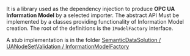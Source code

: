 It is a library used as the dependency injection to produce **OPC UA Information Model** by a selected importer. The abstract API Must be implemented by a classes providing functionality of Information Model creation.
The root of the definitions is the ```IModelFactory``` interface.

A stub implementation is in the folder [ SemanticDataSolution / UANodeSetValidation / InformationModelFactory]([../../SemanticDataSolution/UANodeSetValidation/InformationModelFactory)
